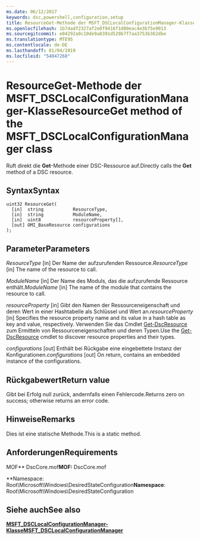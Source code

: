 ```yaml
---
ms.date: 06/12/2017
keywords: dsc,powershell,configuration,setup
title: ResourceGet-Methode der MSFT_DSCLocalConfigurationManager-Klasse
ms.openlocfilehash: 1b74adf2327af2e0f9416f1d00eac4e3b75e9013
ms.sourcegitcommit: e04292a9c10de9a8391d529b7f7aa3753b362dbe
ms.translationtype: MTE95
ms.contentlocale: de-DE
ms.lasthandoff: 01/04/2019
ms.locfileid: "54047268"
---
```

# <a name="resourceget-method-of-the-msftdsclocalconfigurationmanager-class"></a><span data-ttu-id="06844-103">ResourceGet-Methode der MSFT_DSCLocalConfigurationManager-Klasse</span><span class="sxs-lookup"><span data-stu-id="06844-103">ResourceGet method of the MSFT_DSCLocalConfigurationManager class</span></span>

<span data-ttu-id="06844-104">Ruft direkt die **Get**-Methode einer DSC-Ressource auf.</span><span class="sxs-lookup"><span data-stu-id="06844-104">Directly calls the **Get** method of a DSC resource.</span></span>

## <a name="syntax"></a><span data-ttu-id="06844-105">Syntax</span><span class="sxs-lookup"><span data-stu-id="06844-105">Syntax</span></span>

```mof
uint32 ResourceGet(
  [in]  string           ResourceType,
  [in]  string           ModuleName,
  [in]  uint8            resourceProperty[],
  [out] OMI_BaseResource configurations
);
```

## <a name="parameters"></a><span data-ttu-id="06844-106">Parameter</span><span class="sxs-lookup"><span data-stu-id="06844-106">Parameters</span></span>

<span data-ttu-id="06844-107">*ResourceType* \[in\] Der Name der aufzurufenden Ressource.</span><span class="sxs-lookup"><span data-stu-id="06844-107">*ResourceType* \[in\] The name of the resource to call.</span></span>

<span data-ttu-id="06844-108">*ModuleName* \[in\] Der Name des Moduls, das die aufzurufende Ressource enthält.</span><span class="sxs-lookup"><span data-stu-id="06844-108">*ModuleName* \[in\] The name of the module that contains the resource to call.</span></span>

<span data-ttu-id="06844-109">*resourceProperty* \[in\] Gibt den Namen der Ressourceneigenschaft und deren Wert in einer Hashtabelle als Schlüssel und Wert an.</span><span class="sxs-lookup"><span data-stu-id="06844-109">*resourceProperty* \[in\] Specifies the resource property name and its value in a hash table as key and value, respectively.</span></span> <span data-ttu-id="06844-110">Verwenden Sie das Cmdlet [Get-DscResource](/powershell/module/PSDesiredStateConfiguration/Get-DscResource) zum Ermitteln von Ressourceneigenschaften und deren Typen.</span><span class="sxs-lookup"><span data-stu-id="06844-110">Use the [Get-DscResource](/powershell/module/PSDesiredStateConfiguration/Get-DscResource) cmdlet to discover resource properties and their types.</span></span>

<span data-ttu-id="06844-111">*configurations* \[out\] Enthält bei Rückgabe eine eingebettete Instanz der Konfigurationen.</span><span class="sxs-lookup"><span data-stu-id="06844-111">*configurations* \[out\] On return, contains an embedded instance of the configurations.</span></span>

## <a name="return-value"></a><span data-ttu-id="06844-112">Rückgabewert</span><span class="sxs-lookup"><span data-stu-id="06844-112">Return value</span></span>

<span data-ttu-id="06844-113">Gibt bei Erfolg null zurück, andernfalls einen Fehlercode.</span><span class="sxs-lookup"><span data-stu-id="06844-113">Returns zero on success; otherwise returns an error code.</span></span>

## <a name="remarks"></a><span data-ttu-id="06844-114">Hinweise</span><span class="sxs-lookup"><span data-stu-id="06844-114">Remarks</span></span>

<span data-ttu-id="06844-115">Dies ist eine statische Methode.</span><span class="sxs-lookup"><span data-stu-id="06844-115">This is a static method.</span></span>

## <a name="requirements"></a><span data-ttu-id="06844-116">Anforderungen</span><span class="sxs-lookup"><span data-stu-id="06844-116">Requirements</span></span>

<span data-ttu-id="06844-117">MOF\*\* DscCore.mof</span><span class="sxs-lookup"><span data-stu-id="06844-117">**MOF:** DscCore.mof</span></span>

<span data-ttu-id="06844-118">\*\*Namespace: Root\Microsoft\Windows\DesiredStateConfiguration</span><span class="sxs-lookup"><span data-stu-id="06844-118">**Namespace**: Root\Microsoft\Windows\DesiredStateConfiguration</span></span>

## <a name="see-also"></a><span data-ttu-id="06844-119">Siehe auch</span><span class="sxs-lookup"><span data-stu-id="06844-119">See also</span></span>

[<span data-ttu-id="06844-120">**MSFT_DSCLocalConfigurationManager-Klasse**</span><span class="sxs-lookup"><span data-stu-id="06844-120">**MSFT_DSCLocalConfigurationManager**</span></span>](msft-dsclocalconfigurationmanager.md)